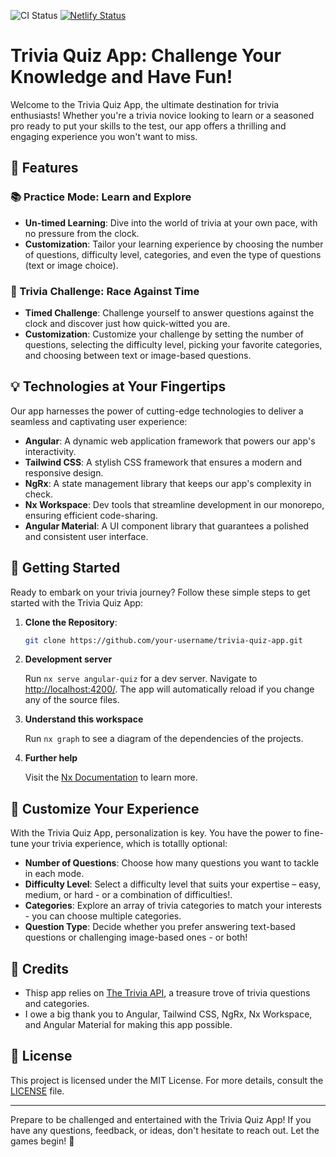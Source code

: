 ![CI Status](https://github.com/faizanalibugti/ng-quiz/actions/workflows/ci.yml/badge.svg)
[![Netlify Status](https://api.netlify.com/api/v1/badges/5540e81a-58ab-437b-a306-f94f9243b69e/deploy-status)](https://app.netlify.com/sites/faizan-ng-quiz/deploys)

# Trivia Quiz App: Challenge Your Knowledge and Have Fun!

Welcome to the Trivia Quiz App, the ultimate destination for trivia enthusiasts! Whether you're a trivia novice looking to learn or a seasoned pro ready to put your skills to the test, our app offers a thrilling and engaging experience you won't want to miss.

## 🌟 Features

### 📚 Practice Mode: Learn and Explore

- **Un-timed Learning**: Dive into the world of trivia at your own pace, with no pressure from the clock.
- **Customization**: Tailor your learning experience by choosing the number of questions, difficulty level, categories, and even the type of questions (text or image choice).

### 🚀 Trivia Challenge: Race Against Time

- **Timed Challenge**: Challenge yourself to answer questions against the clock and discover just how quick-witted you are.
- **Customization**: Customize your challenge by setting the number of questions, selecting the difficulty level, picking your favorite categories, and choosing between text or image-based questions.

## 💡 Technologies at Your Fingertips

Our app harnesses the power of cutting-edge technologies to deliver a seamless and captivating user experience:

- **Angular**: A dynamic web application framework that powers our app's interactivity.
- **Tailwind CSS**: A stylish CSS framework that ensures a modern and responsive design.
- **NgRx**: A state management library that keeps our app's complexity in check.
- **Nx Workspace**: Dev tools that streamline development in our monorepo, ensuring efficient code-sharing.
- **Angular Material**: A UI component library that guarantees a polished and consistent user interface.

## 🚀 Getting Started

Ready to embark on your trivia journey? Follow these simple steps to get started with the Trivia Quiz App:

1. **Clone the Repository**:

   ```bash
   git clone https://github.com/your-username/trivia-quiz-app.git
   ```

2. **Development server**

   Run `nx serve angular-quiz` for a dev server. Navigate to <http://localhost:4200/>. The app will automatically reload if you change any of the source files.

3. **Understand this workspace**

   Run `nx graph` to see a diagram of the dependencies of the projects.

4. **Further help**

   Visit the [Nx Documentation](https://nx.dev) to learn more.

## 🎨 Customize Your Experience

With the Trivia Quiz App, personalization is key. You have the power to fine-tune your trivia experience, which is totallly optional:

- **Number of Questions**: Choose how many questions you want to tackle in each mode.
- **Difficulty Level**: Select a difficulty level that suits your expertise – easy, medium, or hard - or a combination of difficulties!.
- **Categories**: Explore an array of trivia categories to match your interests - you can choose multiple categories.
- **Question Type**: Decide whether you prefer answering text-based questions or challenging image-based ones - or both!

## 🙌 Credits

- Thisp app relies on [The Trivia API](https://the-trivia-api.com/), a treasure trove of trivia questions and categories.
- I owe a big thank you to Angular, Tailwind CSS, NgRx, Nx Workspace, and Angular Material for making this app possible.

## 📜 License

This project is licensed under the MIT License. For more details, consult the [LICENSE](LICENSE) file.

---

Prepare to be challenged and entertained with the Trivia Quiz App! If you have any questions, feedback, or ideas, don't hesitate to reach out. Let the games begin! 🎉
